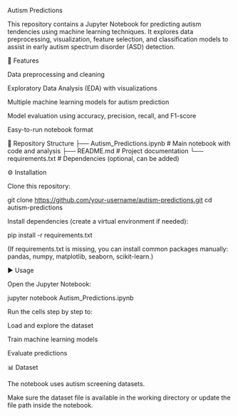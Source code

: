 Autism Predictions

This repository contains a Jupyter Notebook for predicting autism tendencies using machine learning techniques.
It explores data preprocessing, visualization, feature selection, and classification models to assist in early autism spectrum disorder (ASD) detection.

📌 Features

Data preprocessing and cleaning

Exploratory Data Analysis (EDA) with visualizations

Multiple machine learning models for autism prediction

Model evaluation using accuracy, precision, recall, and F1-score

Easy-to-run notebook format

📂 Repository Structure
├── Autism_Predictions.ipynb   # Main notebook with code and analysis
├── README.md                  # Project documentation
└── requirements.txt           # Dependencies (optional, can be added)

⚙️ Installation

Clone this repository:

git clone https://github.com/your-username/autism-predictions.git
cd autism-predictions


Install dependencies (create a virtual environment if needed):

pip install -r requirements.txt


(If requirements.txt is missing, you can install common packages manually: pandas, numpy, matplotlib, seaborn, scikit-learn.)

▶️ Usage

Open the Jupyter Notebook:

jupyter notebook Autism_Predictions.ipynb


Run the cells step by step to:

Load and explore the dataset

Train machine learning models

Evaluate predictions

📊 Dataset

The notebook uses autism screening datasets.

Make sure the dataset file is available in the working directory or update the file path inside the notebook.
